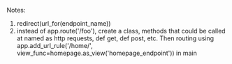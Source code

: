 Notes: 

1. redirect(url_for(endpoint_name))
2. instead of app.route('/foo'), create a class, methods that could be called at named as http requests, def get, def post, etc. Then routing using app.add_url_rule('/home/', view_func=homepage.as_view('homepage_endpoint')) in main